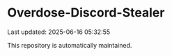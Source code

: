 # Overdose-Discord-Stealer

Last updated: 2025-06-16 05:32:55

This repository is automatically maintained.
